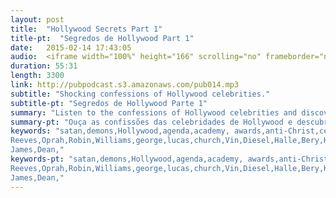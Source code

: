 ```yaml
---
layout: post
title:  "Hollywood Secrets Part 1"
title-pt:  "Segredos de Hollywood Part 1"
date:   2015-02-14 17:43:05
audio:  <iframe width="100%" height="166" scrolling="no" frameborder="no" src="https://w.soundcloud.com/player/?url=https%3A//api.soundcloud.com/tracks/191936695&amp;color=ff5500&amp;auto_play=false&amp;hide_related=false&amp;show_comments=true&amp;show_user=true&amp;show_reposts=false"></iframe>
duration: 55:31
length: 3300
link: http://pubpodcast.s3.amazonaws.com/pub014.mp3
subtitle: "Shocking confessions of Hollywood celebrities."
subtitle-pt: "Segredos de Hollywood Parte 1"
summary: "Listen to the confessions of Hollywood celebrities and discover how they are being used by demonic spirits to usher in the end time agenda of anti-Christ."
summary-pt: "Ouça as confissões das celebridades de Hollywood e descubra como eles estão sendo usados por espíritos demoníacos para mostrar a agenda dos finais dos tempos e a vinda do anti-cristo."
keywords: "satan,demons,Hollywood,agenda,academy, awards,anti-Christ,celebrity,movie,film,Johnny,Depp,Denzel,Washington,Fairuza,Balk,Sandra,Bullock,possessed,alester,crowly,anton,levay,Keanu,
Reeves,Oprah,Robin,Williams,george,lucas,church,Vin,Diesel,Halle,Bery,Kevin,Bacon,Susan,Sarandon,Rosie,O'Donnel,Marilyn,Monroe,
James,Dean,"
keywords-pt: "satan,demons,Hollywood,agenda,academy, awards,anti-Christ,celebrity,movie,film,Johnny,Depp,Denzel,Washington,Fairuza,Balk,Sandra,Bullock,possessed,alester,crowly,anton,levay,Keanu,
Reeves,Oprah,Robin,Williams,george,lucas,church,Vin,Diesel,Halle,Bery,Kevin,Bacon,Susan,Sarandon,Rosie,O'Donnel,Marilyn,Monroe,
James,Dean,"
---
```

